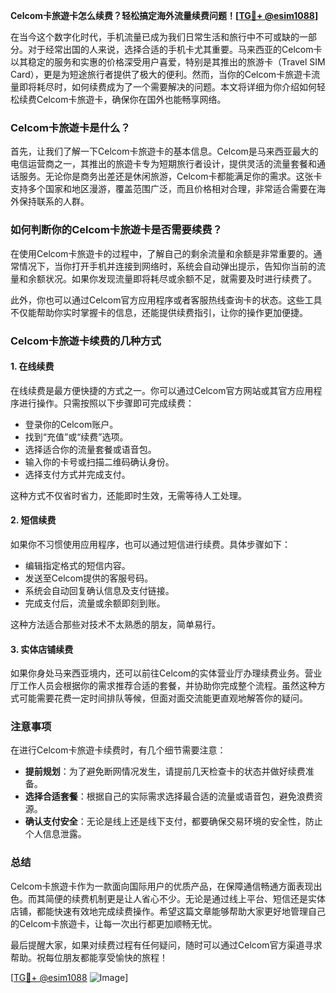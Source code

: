 **Celcom卡旅遊卡怎么续费？轻松搞定海外流量续费问题！[[TG💪+ @esim1088](https://t.me/s/esim1088)]**

在当今这个数字化时代，手机流量已成为我们日常生活和旅行中不可或缺的一部分。对于经常出国的人来说，选择合适的手机卡尤其重要。马来西亚的Celcom卡以其稳定的服务和实惠的价格深受用户喜爱，特别是其推出的旅游卡（Travel SIM Card），更是为短途旅行者提供了极大的便利。然而，当你的Celcom卡旅遊卡流量即将耗尽时，如何续费成为了一个需要解决的问题。本文将详细为你介绍如何轻松续费Celcom卡旅遊卡，确保你在国外也能畅享网络。

### Celcom卡旅遊卡是什么？

首先，让我们了解一下Celcom卡旅遊卡的基本信息。Celcom是马来西亚最大的电信运营商之一，其推出的旅遊卡专为短期旅行者设计，提供灵活的流量套餐和通话服务。无论你是商务出差还是休闲旅游，Celcom卡都能满足你的需求。这张卡支持多个国家和地区漫游，覆盖范围广泛，而且价格相对合理，非常适合需要在海外保持联系的人群。

### 如何判断你的Celcom卡旅遊卡是否需要续费？

在使用Celcom卡旅遊卡的过程中，了解自己的剩余流量和余额是非常重要的。通常情况下，当你打开手机并连接到网络时，系统会自动弹出提示，告知你当前的流量和余额状况。如果你发现流量即将耗尽或余额不足，就需要及时进行续费了。

此外，你也可以通过Celcom官方应用程序或者客服热线查询卡的状态。这些工具不仅能帮助你实时掌握卡的信息，还能提供续费指引，让你的操作更加便捷。

### Celcom卡旅遊卡续费的几种方式

#### 1. 在线续费

在线续费是最方便快捷的方式之一。你可以通过Celcom官方网站或其官方应用程序进行操作。只需按照以下步骤即可完成续费：

- 登录你的Celcom账户。
- 找到“充值”或“续费”选项。
- 选择适合你的流量套餐或语音包。
- 输入你的卡号或扫描二维码确认身份。
- 选择支付方式并完成支付。

这种方式不仅省时省力，还能即时生效，无需等待人工处理。

#### 2. 短信续费

如果你不习惯使用应用程序，也可以通过短信进行续费。具体步骤如下：

- 编辑指定格式的短信内容。
- 发送至Celcom提供的客服号码。
- 系统会自动回复确认信息及支付链接。
- 完成支付后，流量或余额即刻到账。

这种方法适合那些对技术不太熟悉的朋友，简单易行。

#### 3. 实体店铺续费

如果你身处马来西亚境内，还可以前往Celcom的实体营业厅办理续费业务。营业厅工作人员会根据你的需求推荐合适的套餐，并协助你完成整个流程。虽然这种方式可能需要花费一定时间排队等候，但面对面交流能更直观地解答你的疑问。

### 注意事项

在进行Celcom卡旅遊卡续费时，有几个细节需要注意：

- **提前规划**：为了避免断网情况发生，请提前几天检查卡的状态并做好续费准备。
- **选择合适套餐**：根据自己的实际需求选择最合适的流量或语音包，避免浪费资源。
- **确认支付安全**：无论是线上还是线下支付，都要确保交易环境的安全性，防止个人信息泄露。

### 总结

Celcom卡旅遊卡作为一款面向国际用户的优质产品，在保障通信畅通方面表现出色。而其简便的续费机制更是让人省心不少。无论是通过线上平台、短信还是实体店铺，都能快速有效地完成续费操作。希望这篇文章能够帮助大家更好地管理自己的Celcom卡旅遊卡，让每一次出行都更加顺畅无忧。

最后提醒大家，如果对续费过程有任何疑问，随时可以通过Celcom官方渠道寻求帮助。祝每位朋友都能享受愉快的旅程！

[[TG💪+ @esim1088](https://t.me/s/esim1088) ![Image](https://i.postimg.cc/4NQfJmqS/Snipaste-2025-05-13-00-14-12.png)]